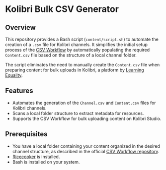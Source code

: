 # Kolibri Bulk CSV Generator

## Overview
This repository provides a Bash script (`content/script.sh`) to automate the creation of a `.csv` file for Kolibri channels. It simplifies the initial setup process of the [CSV Workflow](https://github.com/learningequality/sample-channels/tree/master/channels/csv_channel) by automatically populating the required `Content.csv` file based on the structure of a local channel folder.

The script eliminates the need to manually create the `Content.csv` file when preparing content for bulk uploads in Kolibri, a platform by [Learning Equality](https://learningequality.org/).

## Features
- Automates the generation of the `Channel.csv` and `Content.csv` files for Kolibri channels.
- Scans a local folder structure to extract metadata for resources.
- Supports the CSV Workflow for bulk uploading content on Kolibri Studio.

## Prerequisites
- You have a local folder containing your content organized in the desired channel structure, as described in the official [CSV Workflow repository](https://github.com/learningequality/sample-channels/tree/master/channels/csv_channel).
- [Ricecooker](https://github.com/learningequality/ricecooker) is installed.
- Bash is installed on your system.


